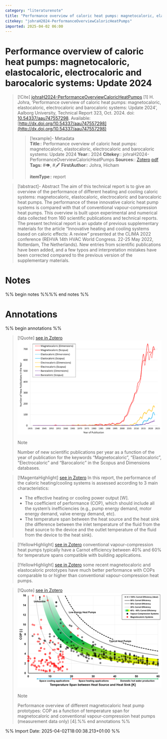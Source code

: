 ```yaml
---
category: "literaturenote"
title: "Performance overview of caloric heat pumps: magnetocaloric, elastocaloric, electrocaloric and barocaloric systems: Update 2024"
citekey: "johraH2024-PerformanceOverviewCaloricHeatPumps"
imported: 2025-04-02 06:00
---
```


# Performance overview of caloric heat pumps: magnetocaloric, elastocaloric, electrocaloric and barocaloric systems: Update 2024


> [!Cite] [johraH2024-PerformanceOverviewCaloricHeatPumps](zotero://select/library/items/MRI4P4TH)
> [1]  H. Johra, ‘Performance overview of caloric heat pumps: magnetocaloric, elastocaloric, electrocaloric and barocaloric systems: Update 2024’, Aalborg University, Technical Report 323, Oct. 2024. doi: [10.54337/aau747557298](https://doi.org/10.54337/aau747557298). Available: [http://dx.doi.org/10.54337/aau747557298](http://dx.doi.org/10.54337/aau747557298)
> > [!example]- Metadata    
> > **Title**:: Performance overview of caloric heat pumps: magnetocaloric, elastocaloric, electrocaloric and barocaloric systems: Update 2024
> > **Year**:: 2024
> > **Citekey**:: johraH2024-PerformanceOverviewCaloricHeatPumps
> > **Sources**:: [Zotero](zotero://select/library/items/MRI4P4TH) [pdf](file:////home/joeashton/Zotero/storage/ZNK7XEH4/Johra%20-%202024%20-%20Performance%20overview%20of%20caloric%20heat%20pumps%20magnetocaloric,%20elastocaloric,%20electrocaloric%20and%20baroca.pdf) 
> > **Tags:** #👁, #🖋
> > **FirstAuthor**:: Johra, Hicham
> > 
> > **itemType**:: report

> [!abstract]- Abstract
> The aim of this technical report is to give an overview of the performance of different heating and cooling caloric systems: magnetocaloric, elastocaloric, electrocaloric and barocaloric heat pumps. The performance of these innovative caloric heat pump systems is compared with that of conventional vapour-compression heat pumps. This overview is built upon experimental and numerical data collected from 160 scientific publications and technical reports. The present technical report is an update of previous supplementary materials for the article “Innovative heating and cooling systems based on caloric effects: A review” presented at the CLIMA 2022 conference (REHVA 14th HVAC World Congress. 22-25 May 2022, Rotterdam, The Netherlands). New entries from scientific publications have been added, and a few typos and interpretation mistakes have been corrected compared to the previous version of the supplementary materials.

# Notes

%% begin notes %%%% end notes %%

# Annotations

%% begin annotations %%

> [!Quote] [see in Zotero](zotero://open-pdf/library/items/ZNK7XEH4?page=10&annotation=83XBIH3W)
> ![figure-10-x53-y310.png](attachments/johraH2024-PerformanceOverviewCaloricHeatPumps/figure-10-x53-y310.png)
> > [!note]
> > Number of new scientific publications per year as a function of the year of publication for the keywords “Magnetocaloric”, “Elastocaloric”, “Electrocaloric” and “Barocaloric” in the Scopus and Dimensions databases.

> [!MagentaHighlight] [see in Zotero](zotero://open-pdf/library/items/ZNK7XEH4?page=13&annotation=SNULNPHZ)
> In this report, the performance of the caloric heating/cooling systems is assessed according to 3 main  characteristics:  
> - The effective heating or cooling power output [W].  
> - The coefficient of performance (COP), which should include all the system’s inefficiencies (e.g., pump  energy demand, motor energy demand, valve energy demand, etc).  
> - The temperature span between the heat source and the heat sink (the difference between the inlet  temperature of the fluid from the heat source to the device and the outlet temperature of the fluid  from the device to the heat sink).

> [!YellowHighlight] [see in Zotero](zotero://open-pdf/library/items/ZNK7XEH4?page=14&annotation=VPFU2WCJ)
> conventional  vapour-compression heat pumps typically have a Carnot efficiency between 40% and 60% for temperature  spans compatible with building applications.

> [!YellowHighlight] [see in Zotero](zotero://open-pdf/library/items/ZNK7XEH4?page=14&annotation=5LN3IXHD)
> some recent magnetocaloric and elastocaloric prototypes have  much better performance with COPs comparable to or higher than conventional vapour-compression heat  pumps.

> [!Quote] [see in Zotero](zotero://open-pdf/library/items/ZNK7XEH4?page=16&annotation=UDYYC5QL)
> ![figure-16-x53-y438.png](attachments/johraH2024-PerformanceOverviewCaloricHeatPumps/figure-16-x53-y438.png)
> > [!note]
> > Performance overview of different magnetocaloric heat pump prototypes: COP as a function of temperature span for magnetocaloric and conventional vapour-compression heat pumps (measurement data only) [4].%% end annotations %%

%% Import Date: 2025-04-02T18:00:38.213+01:00 %%
